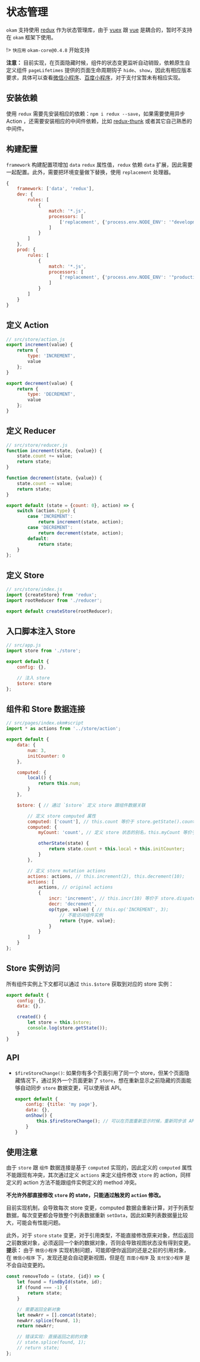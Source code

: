 # 状态管理

`okam` 支持使用 [redux](https://github.com/reduxjs/redux) 作为状态管理库，由于 [vuex](https://github.com/vuejs/vuex) 跟 [vue](https://github.com/vuejs/vue) 是耦合的，暂时不支持在 `okam` 框架下使用。

!> `快应用` `okam-core@0.4.8` 开始支持

**注意：** 目前实现，在页面隐藏时候，组件的状态变更监听自动销毁，依赖原生自定义组件 `pageLifetimes` 提供的页面生命周期钩子 `hide`、`show`，因此有相应版本要求，具体可以查看[微信小程序](https://developers.weixin.qq.com/miniprogram/dev/framework/custom-component/component.html)、[百度小程序](http://smartprogram.baidu.com/docs/develop/framework/custom-component_comp/)，对于支付宝暂未有相应实现。

## 安装依赖

使用 `redux` 需要先安装相应的依赖：`npm i redux --save`，如果需要使用异步 Action ，还需要安装相应的中间件依赖，比如 [redux-thunk](https://github.com/reduxjs/redux-thunk) 或者其它自己熟悉的中间件。

## 构建配置

`framework` 构建配置项增加 `data` `redux` 属性值，`redux` 依赖 `data` 扩展，因此需要一起配置。此外，需要把环境变量做下替换，使用 `replacement` 处理器。

```javascript
{
    framework: ['data', 'redux'],
    dev: {
        rules: [
            {
                match: '*.js',
                processors: [
                    ['replacement', {'process.env.NODE_ENV': '"development"'}]
                ]
            }
        ]
    },
    prod: {
        rules: [
            {
                match: '*.js',
                processors: [
                    ['replacement', {'process.env.NODE_ENV': '"production"'}]
                ]
            }
        ]
    }
}
```

## 定义 Action

```javascript
// src/store/action.js
export increment(value) {
    return {
        type: 'INCREMENT',
        value
    };
}

export decrement(value) {
    return {
        type: 'DECREMENT',
        value
    };
}
```

## 定义 Reducer

```javascript
// src/store/reducer.js
function increment(state, {value}) {
    state.count += value;
    return state;
}

function decrement(state, {value}) {
    state.count -= value;
    return state;
}

export default (state = {count: 0}, action) => {
    switch (action.type) {
        case 'INCREMENT':
            return increment(state, action);
        case 'DECREMENT':
            return decrement(state, action);
        default:
            return state;
    }
};
```

## 定义 Store

```javascript
// src/store/index.js
import {createStore} from 'redux';
import rootReducer from './reducer';

export default createStore(rootReducer);
```

## 入口脚本注入 Store

```javascript
// src/app.js
import store from './store';

export default {
    config: {},

    // 注入 store
    $store: store
};
```

## 组件和 Store 数据连接

```javascript
// src/pages/index.okm#script
import * as actions from '../store/action';

export default {
    data: {
        num: 3,
        initCounter: 0
    },

    computed: {
        local() {
            return this.num;
        }
    },

    $store: { // 通过 `$store` 定义 store 跟组件数据关联

        // 定义 store computed 属性
        computed: ['count'], // this.count 等价于 store.getState().count
        computed: {
            myCount: 'count', // 定义 store 状态的别名，this.myCount 等价于 store.getState().count

            otherState(state) {
                return state.count + this.local + this.initCounter;
            }
        },

        // 定义 store mutation actions
        actions: actions, // this.increment(2), this.decrement(10);
        actions: [
            actions, // original actions
            {
                incr: 'increment', // this.incr(10) 等价于 store.dispatch(actions.increment(10))
                decr: 'decrement',
                op(type, value) { // this.op('INCREMENT', 3);
                    // 不能访问组件实例
                    return {type, value};
                }
            }
        ]
    }
};
```

## Store 实例访问

所有组件实例上下文都可以通过 `this.$store` 获取到对应的 store 实例：

```javascript
export default {
    config: {},
    data: {},

    created() {
        let store = this.$store;
        console.log(store.getState());
    }
}
```

## API

* `$fireStoreChange()`: 如果你有多个页面引用了同一个 store，但某个页面隐藏情况下，通过另外一个页面更新了 `store`，想在重新显示之前隐藏的页面能够自动同步 `store` 数据变更，可以使用该 API。

    ```javascript
    export default {
        config: {title: 'my page'},
        data: {},
        onShow() {
            this.$fireStoreChange(); // 可以在页面重新显示时候，重新同步该 API
        }
    }
    ```

## 使用注意

由于 `store` 跟 `组件` 数据连接是基于 `computed` 实现的，因此定义的 `computed` 属性不能跟现有冲突，其次通过定义 `actions` 来定义组件修改 `store` 的 action，同样定义的 action 方法不能跟组件实例定义的 method 冲突。

**不允许外部直接修改 `store` 的 state，只能通过触发的 `action` 修改。**

目前实现机制，会导致每次 store 变更，computed 数据会重新计算，对于列表型数据，每次变更都会导致整个列表数据重新 `setData`，因此如果列表数据量比较大，可能会有性能问题。

此外，对于 `store` `state` 变更，对于引用类型，不能直接修改原来对象，然后返回之前数据对象，必须返回一个新的数据对象，否则会导致视图状态没有得到变更。**提示：** 由于 `微信小程序` 实现机制问题，可能即便你返回的还是之前的引用对象，在 `微信小程序` 下，发现还是会自动更新视图，但是在 `百度小程序` 及 `支付宝小程序` 是不会自动变更的。

```javascript
const removeTodo = (state, {id}) => {
    let found = findById(state, id);
    if (found === -1) {
        return state;
    }

    // 需要返回全新对象
    let newArr = [].concat(state);
    newArr.splice(found, 1);
    return newArr;

    // 错误实现: 直接返回之前的对象
    // state.splice(found, 1);
    // return state;
};
```
